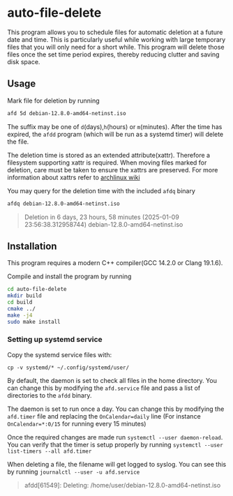 #  auto-file-delete
This program allows you to schedule files for automatic deletion at a future date and time. This is particularly useful while working with large temporary files that you will only need for a short while. This program will delete those files once the set time period expires, thereby reducing clutter and saving disk space.

## Usage
Mark file for deletion by running

```bash
afd 5d debian-12.8.0-amd64-netinst.iso
```

The suffix may be one of `d`(days),`h`(hours) or `m`(minutes). After the time has expired, the `afdd` program (which will be run as a systemd timer) will delete the file.

The deletion time is stored as an extended attribute(xattr). Therefore a filesystem supporting xattr is required. When moving files marked for deletion, care must be taken to ensure the xattrs are preserved. For more information about xattrs refer to [archlinux wiki](https://wiki.archlinux.org/title/Extended_attributes)

You may query for the deletion time with the included `afdq` binary

```bash
afdq debian-12.8.0-amd64-netinst.iso
```
>Deletion in 6 days, 23 hours, 58 minutes (2025-01-09 23:56:38.312958744) debian-12.8.0-amd64-netinst.iso


## Installation

This program requires a modern C++ compiler(GCC 14.2.0 or Clang 19.1.6).

Compile and install the program by running
```bash
cd auto-file-delete
mkdir build
cd build
cmake ../
make -j4
sudo make install
```

### Setting up systemd service

Copy the systemd service files with:

`cp -v systemd/* ~/.config/systemd/user/`

By default, the daemon is set to check all files in the home directory. You can change this by modifying the `afd.service` file and pass a list of directories to the `afdd` binary.

The daemon is set to run once a day. You can change this by modifying the `afd.timer` file and replacing the `OnCalendar=daily` line (For instance `OnCalendar=*:0/15` for running every 15 minutes)


Once the required changes are made run `systemctl --user daemon-reload`. You can verify that the timer is setup properly by running `systemctl --user list-timers --all afd.timer`


When deleting a file, the filename will get logged to syslog. You can see this by running 
`journalctl --user -u afd.service`

>afdd[61549]: Deleting: /home/user/debian-12.8.0-amd64-netinst.iso
